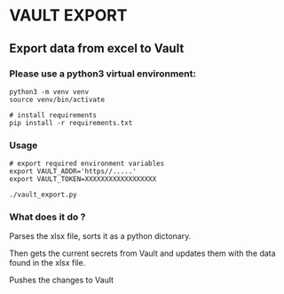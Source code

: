 # VAULT EXPORT

## Export data from excel to Vault

### Please use a python3 virtual environment:

```shell script
python3 -m venv venv
source venv/bin/activate

# install requirements
pip install -r requirements.txt 
```

### Usage

``` shell script
# export required environment variables
export VAULT_ADDR='https//.....'
export VAULT_TOKEN=XXXXXXXXXXXXXXXXXX

./vault_export.py
```

### What does it do ?

Parses the xlsx file, sorts it as a python dictonary.

Then gets the current secrets from Vault and updates them with the data found in the xlsx file.

Pushes the changes to Vault
